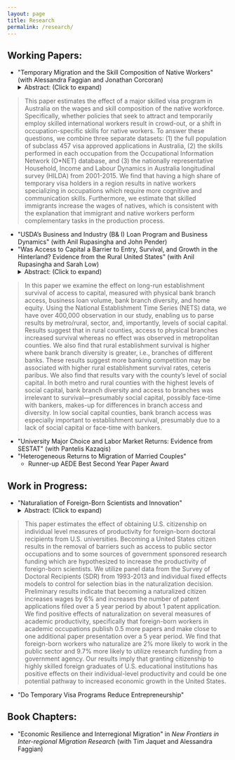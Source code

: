 ```yaml
---
layout: page
title: Research
permalink: /research/
---
```

## Working Papers: 
* "Temporary Migration and the Skill Composition of Native Workers" (with Alessandra Faggian and Jonathan Corcoran)
  <details>
      <summary>Abstract: (Click to expand)</summary>
> This paper estimates the effect of a major skilled visa program in Australia on the wages and skill composition of the native workforce. Specifically, whether policies that seek to attract and temporarily employ skilled international workers result in crowd-out, or a shift in occupation-specific skills for native workers. To answer these questions, we combine three separate  datasets: (1) the full population of subclass 457 visa approved applications in Australia, (2) the skills performed in each 
occupation from the Occupational Information Network (O*NET) database, and (3) the nationally representative Household, Income and Labour Dynamics in Australia longitudinal survey (HILDA) from 2001-2015. We find that having a high share of temporary 
visa holders in a region results in native workers specializing in occupations which require more cognitive and communication skills. Furthermore, we estimate that skilled immigrants increase the wages of natives, which is consistent with the 
explanation that immigrant and native workers perform complementary tasks in the production process. 
    </details>
* "USDA’s Business and Industry (B& I) Loan Program and Business Dynamics" (with Anil Rupasingha and John Pender)
* "Was Access to Capital a Barrier to Entry, Survival, and Growth in the Hinterland? Evidence from the Rural United States" (with Anil Rupasingha and Sarah Low)
  <details>
      <summary>Abstract: (Click to expand)</summary>
> In this paper we examine the effect on long-run establishment survival of access to capital, measured with physical bank branch access, business loan volume, bank branch diversity, and home equity.  Using the National Establishment Time Series 
(NETS) data, we have over 400,000 observation in our study, enabling us to parse results by metro/rural, sector, and, 
importantly, levels of social capital.  Results suggest that in rural counties, access to physical branches increased survival whereas no effect was observed in metropolitan counties. We also find that rural establishment survival is higher where bank 
branch diversity is greater, i.e., branches of different banks. These results suggest more banking competition may be 
associated with higher rural establishment survival rates, ceteris paribus.  We also find that results vary with the county’s level of social capital. In both metro and rural counties with the highest levels of social capital, bank branch diversity and access to branches was irrelevant to survival—presumably social capital, possibly face-time with bankers, makes-up for 
differences in branch access and diversity. In low social capital counties, bank branch access was especially important to 
establishment survival, presumably due to a lack of social capital or face-time with bankers. 
    </details>
* "University Major Choice and Labor Market Returns: Evidence from SESTAT" (with Pantelis Kazaqis)
* "Heterogeneous Returns to Migration of Married Couples"
	* Runner-up AEDE Best Second Year Paper Award
	
## Work in Progress:
* "Naturaliation of Foreign-Born Scientists and Innovation"
  <details>
      <summary>Abstract: (Click to expand)</summary>
> This paper estimates the effect of obtaining U.S. citizenship on individual level measures of productivity for foreign-born 
doctoral recipients from U.S. universities. Becoming a United States citizen results in the removal of barriers such as access to public sector occupations and to some sources of government sponsored research funding which are hypothesized to increase 
the productivity of foreign-born scientists. We utilize panel data from the Survey of Doctoral Recipients (SDR) from 1993-2013 and individual fixed effects models to control for selection bias in the naturalization decision. Preliminary results indicate that becoming a naturalized citizen increases wages by 6% and increases the number of patent applications filed over a 5 year period by about 1 patent application. We find positive effects of naturalization on several measures of academic productivity, specifically that foreign-born workers in academic occupations publish 0.5 more papers and make close to one additional paper presentation over a 5 year period. We find that foreign-born workers who naturalize are 2% more likely to work in the public 
sector and 9.7% more likely to utilize research funding from a government agency. Our results imply that granting citizenship to highly skilled foreign graduates of U.S. educational institutions has positive effects on their individual-level 
productivity and could be one potential pathway to increased economic growth in the United States.  
    </details>
* "Do Temporary Visa Programs Reduce Entrepreneurship"

## Book Chapters:
* "Economic Resilience and Interregional Migration" in *New Frontiers in Inter-regional Migration Research* (with Tim Jaquet and Alessandra Faggian)

